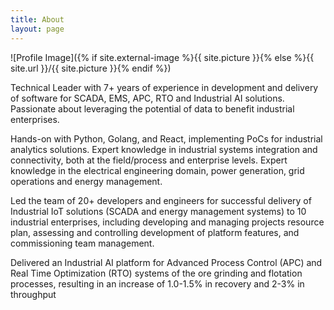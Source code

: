 ```yaml
---
title: About
layout: page
---
```

![Profile Image]({% if site.external-image %}{{ site.picture }}{% else %}{{ site.url }}/{{ site.picture }}{% endif %})

<p>Technical Leader with 7+ years of experience in development and delivery of software for SCADA, EMS, APC, RTO and Industrial AI solutions. Passionate about leveraging the potential of data to benefit industrial enterprises.</p>

<p>Hands-on with Python, Golang, and React, implementing PoCs for industrial analytics solutions.
Expert knowledge in industrial systems integration and connectivity, both at the field/process and enterprise levels.
Expert knowledge in the electrical engineering domain, power generation, grid operations and energy management.</p>

<p>
Led the team of 20+ developers and engineers for successful delivery of Industrial IoT solutions (SCADA and energy management systems) to 10 industrial enterprises, including developing and managing projects resource plan, assessing and controlling development of platform features, and commissioning team management.
</p>

<p>
Delivered an Industrial AI platform for Advanced Process Control (APC) and Real Time Optimization (RTO) systems of the ore grinding and flotation processes, resulting in an increase of 1.0-1.5% in recovery and 2-3% in throughput
</p>

<!-- <h2>Projects</h2>

<ul>
	<li><a href="https://github.com/">Lorem Lorem</a></li>
	<li><a href="https://github.com/">Ipsum Dolor</a></li>
	<li><a href="https://github.com/">Dolor Lorem</a></li>
</ul> -->

